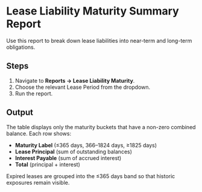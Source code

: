 # Lease Liability Maturity Summary Report

Use this report to break down lease liabilities into near-term and long-term obligations.

## Steps
1. Navigate to **Reports → Lease Liability Maturity**.
2. Choose the relevant Lease Period from the dropdown.
3. Run the report.

## Output
The table displays only the maturity buckets that have a non-zero combined balance. Each row shows:
- **Maturity Label** (≤365 days, 366–1824 days, ≥1825 days)
- **Lease Principal** (sum of outstanding balances)
- **Interest Payable** (sum of accrued interest)
- **Total** (principal + interest)

Expired leases are grouped into the ≤365 days band so that historic exposures remain visible.
